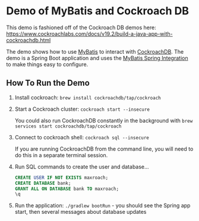 # Demo of MyBatis and Cockroach DB

This demo is fashioned off of the Cockroach DB demos here: https://www.cockroachlabs.com/docs/v19.2/build-a-java-app-with-cockroachdb.html

The demo shows how to use [MyBatis](https://mybatis.org/mybatis-3/) to interact with [CockroachDB](https://www.cockroachlabs.com/). The demo is a Spring Boot application
and uses the [MyBatis Spring Integration](https://mybatis.org/spring/) to make things easy to configure.

## How To Run the Demo

1. Install cockroach: `brew install cockroachdb/tap/cockroach`
1. Start a Cockroach cluster: `cockroach start --insecure`

   You could also run CockroachDB constantly in the background with `brew services start cockroachdb/tap/cockroach`

1. Connect to cockroach shell: `cockroach sql --insecure`

   If you are running CockroachDB from the command line, you will need to do this in a separate terminal session.

1. Run SQL commands to create the user and database...

   ```sql
   CREATE USER IF NOT EXISTS maxroach;
   CREATE DATABASE bank;
   GRANT ALL ON DATABASE bank TO maxroach;
   \q
   ```

1. Run the application: ```./gradlew bootRun``` - you should see the Spring app start, then several messages about database updates


